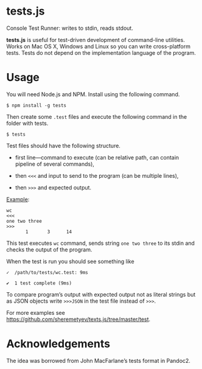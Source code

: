 tests.js
========

Console Test Runner: writes to stdin, reads stdout.

**tests.js** is useful for test-driven development of command-line utilities.
Works on Mac OS X, Windows and Linux so you can write cross-platform tests.
Tests do not depend on the implementation language of the program.

Usage
=====

You will need Node.js and NPM. Install using the following command.

~~~~~~~~~~~~~~~~~~~~~~~~~~~~~~~~~~~~~~~~~~~~~~~~~~~~~~~~~~~~~~~~~~~~~~~~~~~~~~~~
$ npm install -g tests
~~~~~~~~~~~~~~~~~~~~~~~~~~~~~~~~~~~~~~~~~~~~~~~~~~~~~~~~~~~~~~~~~~~~~~~~~~~~~~~~

Then create some `.test` files and execute the following command in the folder
with tests.

~~~~~~~~~~~~~~~~~~~~~~~~~~~~~~~~~~~~~~~~~~~~~~~~~~~~~~~~~~~~~~~~~~~~~~~~~~~~~~~~
$ tests
~~~~~~~~~~~~~~~~~~~~~~~~~~~~~~~~~~~~~~~~~~~~~~~~~~~~~~~~~~~~~~~~~~~~~~~~~~~~~~~~

Test files should have the following structure.

-   first line—command to execute (can be relative path, can contain pipeline of
    several commands),

-   then `<<<` and input to send to the program (can be multiple lines),

-   then `>>>` and expected output.

[Example][1]:

[1]: <https://github.com/sheremetyev/tests.js/blob/master/test/wc.test>

~~~~~~~~~~~~~~~~~~~~~~~~~~~~~~~~~~~~~~~~~~~~~~~~~~~~~~~~~~~~~~~~~~~~~~~~~~~~~~~~
wc
<<<
one two three
>>>
       1       3      14
~~~~~~~~~~~~~~~~~~~~~~~~~~~~~~~~~~~~~~~~~~~~~~~~~~~~~~~~~~~~~~~~~~~~~~~~~~~~~~~~

This test executes `wc` command, sends string `one two three` to its stdin and
checks the output of the program.

When the test is run you should see something like

~~~~~~~~~~~~~~~~~~~~~~~~~~~~~~~~~~~~~~~~~~~~~~~~~~~~~~~~~~~~~~~~~~~~~~~~~~~~~~~~
✓  /path/to/tests/wc.test: 9ms

✔  1 test complete (9ms)
~~~~~~~~~~~~~~~~~~~~~~~~~~~~~~~~~~~~~~~~~~~~~~~~~~~~~~~~~~~~~~~~~~~~~~~~~~~~~~~~

To compare program’s output with expected output not as literal strings but as
JSON objects write `>>>JSON` in the test file instead of `>>>`.

For more examples see
<https://github.com/sheremetyev/texts.js/tree/master/test>.

Acknowledgements
================

The idea was borrowed from John MacFarlane’s tests format in Pandoc2.
